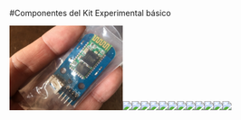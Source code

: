 #Componentes del Kit Experimental básico

<img src="BT.JPG" width="200"><img src="https://github.com/tomasdecamino/Kit-Robotica-Experimental/blob/master/Componentes_Images/BT.JPG" width="200"><img src="https://github.com/tomasdecamino/Kit-Robotica-Experimental/blob/master/Componentes_Images/BT.JPG" width="200"><img src="https://github.com/tomasdecamino/Kit-Robotica-Experimental/blob/master/DSC_1220.jpg" width="200"><img src="https://github.com/tomasdecamino/Kit-Robotica-Experimental/blob/master/Componentes_Images/BT.JPG" width="200"><img src="https://github.com/tomasdecamino/Kit-Robotica-Experimental/blob/master/Componentes_Images/BT.JPG" width="200"><img src="https://github.com/tomasdecamino/Kit-Robotica-Experimental/blob/master/Componentes_Images/BT.JPG" width="200"><img src="https://github.com/tomasdecamino/Kit-Robotica-Experimental/blob/master/Componentes_Images/BT.JPG" width="200"><img src="https://github.com/tomasdecamino/Kit-Robotica-Experimental/blob/master/Componentes_Images/BT.JPG" width="200"><img src="https://github.com/tomasdecamino/Kit-Robotica-Experimental/blob/master/Componentes_Images/BT.JPG" width="200"><img src="https://github.com/tomasdecamino/Kit-Robotica-Experimental/blob/master/Componentes_Images/BT.JPG" width="200"><img src="https://github.com/tomasdecamino/Kit-Robotica-Experimental/blob/master/Componentes_Images/BT.JPG" width="200"><img src="https://github.com/tomasdecamino/Kit-Robotica-Experimental/blob/master/Componentes_Images/BT.JPG" width="200">

